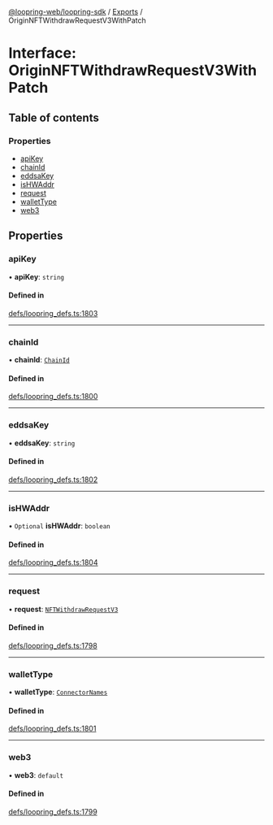[@loopring-web/loopring-sdk](../README.md) / [Exports](../modules.md) / OriginNFTWithdrawRequestV3WithPatch

# Interface: OriginNFTWithdrawRequestV3WithPatch

## Table of contents

### Properties

- [apiKey](OriginNFTWithdrawRequestV3WithPatch.md#apikey)
- [chainId](OriginNFTWithdrawRequestV3WithPatch.md#chainid)
- [eddsaKey](OriginNFTWithdrawRequestV3WithPatch.md#eddsakey)
- [isHWAddr](OriginNFTWithdrawRequestV3WithPatch.md#ishwaddr)
- [request](OriginNFTWithdrawRequestV3WithPatch.md#request)
- [walletType](OriginNFTWithdrawRequestV3WithPatch.md#wallettype)
- [web3](OriginNFTWithdrawRequestV3WithPatch.md#web3)

## Properties

### apiKey

• **apiKey**: `string`

#### Defined in

[defs/loopring_defs.ts:1803](https://github.com/Loopring/loopring_sdk/blob/29b8a2c/src/defs/loopring_defs.ts#L1803)

___

### chainId

• **chainId**: [`ChainId`](../enums/ChainId.md)

#### Defined in

[defs/loopring_defs.ts:1800](https://github.com/Loopring/loopring_sdk/blob/29b8a2c/src/defs/loopring_defs.ts#L1800)

___

### eddsaKey

• **eddsaKey**: `string`

#### Defined in

[defs/loopring_defs.ts:1802](https://github.com/Loopring/loopring_sdk/blob/29b8a2c/src/defs/loopring_defs.ts#L1802)

___

### isHWAddr

• `Optional` **isHWAddr**: `boolean`

#### Defined in

[defs/loopring_defs.ts:1804](https://github.com/Loopring/loopring_sdk/blob/29b8a2c/src/defs/loopring_defs.ts#L1804)

___

### request

• **request**: [`NFTWithdrawRequestV3`](NFTWithdrawRequestV3.md)

#### Defined in

[defs/loopring_defs.ts:1798](https://github.com/Loopring/loopring_sdk/blob/29b8a2c/src/defs/loopring_defs.ts#L1798)

___

### walletType

• **walletType**: [`ConnectorNames`](../enums/ConnectorNames.md)

#### Defined in

[defs/loopring_defs.ts:1801](https://github.com/Loopring/loopring_sdk/blob/29b8a2c/src/defs/loopring_defs.ts#L1801)

___

### web3

• **web3**: `default`

#### Defined in

[defs/loopring_defs.ts:1799](https://github.com/Loopring/loopring_sdk/blob/29b8a2c/src/defs/loopring_defs.ts#L1799)
